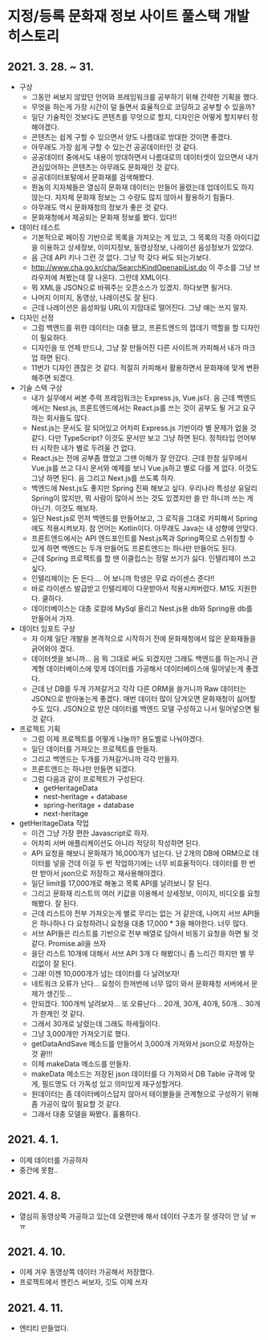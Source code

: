 # 지정/등록 문화재 정보 사이트 풀스택 개발 히스토리

## 2021. 3. 28. ~ 31.

-   구상
    -   그동안 써보지 않았던 언어와 프레임워크를 공부하기 위해 간략한 기획을 했다.
    -   무엇을 하는게 가장 시간이 덜 들면서 효율적으로 코딩하고 공부할 수 있을까?
    -   일단 기술적인 것보다도 콘텐츠를 무엇으로 할지, 디자인은 어떻게 할지부터 정해야겠다.
    -   콘텐츠는 쉽게 구할 수 있으면서 양도 나름대로 방대한 것이면 좋겠다.
    -   아무래도 가장 쉽게 구할 수 있는건 공공데이터인 것 같다.
    -   공공데이터 중에서도 내용이 방대하면서 나름대로의 데이터셋이 있으면서 내가 관심있어하는 콘텐츠는 아무래도 문화재인 것 같다.
    -   공공데이터포털에서 문화재를 검색해봤다.
    -   뭔놈의 지자체들은 열심히 문화재 데이터는 만들어 올렸는데 업데이트도 하지 않는다. 지자체 문화재 정보는 그 수량도 많지 않아서 활용하기 힘들다.
    -   아무래도 역시 문화재청의 정보가 좋은 것 같다.
    -   문화재청에서 제공되는 문화재 정보를 봤다. 있다!!
-   데이터 테스트
    -   기본적으로 페이징 기반으로 목록을 가져오는 게 있고, 그 목록의 각종 아이디값을 이용하고 상세정보, 이미지정보, 동영상정보, 나레이션 음성정보가 있었다.
    -   음 근데 API 키나 그런 것 없다. 그냥 막 갖다 써도 되는가보다.
    -   http://www.cha.go.kr/cha/SearchKindOpenapiList.do 이 주소를 그냥 브라우저에 쳐봤는데 잘 나온다. 그런데 XML이다.
    -   뭐 XML을 JSON으로 바꿔주는 오픈소스가 있겠지. 하다보면 될거다.
    -   나머지 이미지, 동영상, 나레이션도 잘 된다.
    -   근데 나레이션은 음성파일 URL이 지맘대로 떨어진다. 그냥 얘는 쓰지 말자.
-   디자인 선정
    -   그럼 백엔드를 위한 데이터는 대충 됐고, 프론트엔드의 껍데기 역할을 할 디자인이 필요하다.
    -   디자인을 또 언제 만드냐, 그냥 잘 만들어진 다른 사이트꺼 카피해서 내가 마크업 하면 된다.
    -   11번가 디자인 괜찮은 것 같다. 적절히 카피해서 활용하면서 문화재에 맞게 변환해주면 되겠다.
-   기술 스택 구상
    -   내가 실무에서 써본 주력 프레임워크는 Express.js, Vue.js다. 음 근데 백엔드에서는 Nest.js, 프론트엔드에서는 React.js를 쓰는 것이 공부도 될 거고 요구하는 회사들도 많다.
    -   Nest.js는 문서도 잘 되어있고 어차피 Express.js 기반이라 별 문제가 없을 것 같다. 다만 TypeScript? 이것도 문서만 보고 그냥 하면 된다. 정적타입 언어부터 시작한 내가 별로 두려울 건 없다.
    -   React.js는 전에 공부좀 했었고 그땐 이해가 잘 안갔다. 근데 한참 실무에서 Vue.js를 쓰고 다시 문서와 예제를 보니 Vue.js하고 별로 다를 게 없다. 이것도 그냥 하면 된다. 음 그리고 Next.js를 쓰도록 하자.
    -   백엔드에 Nest.js도 좋지만 Spring 진짜 해보고 싶다. 우리나라 특성상 유달리 Spring이 많지만, 뭐 사람이 많아서 쓰는 것도 있겠지만 쓸 만 하니까 쓰는 게 아닌가. 이것도 해보자.
    -   일단 Nest.js로 먼저 백엔드를 만들어보고, 그 로직을 그대로 카피해서 Spring에도 적용시켜보자. 참 언어는 Kotlin이다. 아무래도 Java는 내 성향에 안맞다.
    -   프론트엔드에서는 API 엔드포인트를 Nest.js쪽과 Spring쪽으로 스위칭할 수 있게 하면 백엔드는 두개 만들어도 프론트엔드는 하나만 만들어도 된다.
    -   근데 Spring 프로젝트를 할 땐 이클립스는 정말 쓰기가 싫다. 인텔리제이 쓰고 싶다.
    -   인텔리제이는 돈 든다.... 어 보니까 학생은 무료 라이센스 준다!!
    -   바로 라이센스 발급받고 인텔리제이 다운받아서 적용시켜버렸다. M1도 지원한다. 쿨하다.
    -   데이터베이스는 대충 로컬에 MySql 올리고 Nest.js용 db와 Spring용 db를 만들어서 가자.
-   데이터 임포트 구상
    -   자 이제 일단 개발을 본격적으로 시작하기 전에 문화재청에서 많은 문화재들을 긁어와야 겠다.
    -   데이터셋을 보니까... 음 뭐 그대로 써도 되겠지만 그래도 백엔드를 하는거니 관계형 데이터베이스에 맞게 데이터를 가공해서 데이터베이스에 밀어넣는게 좋겠다.
    -   근데 난 DB를 두개 가져갈거고 각각 다른 ORM을 쓸거니까 Raw 데이터는 JSON으로 받아놓는게 좋겠다. 매번 데이터 많이 당겨오면 문화재청이 싫어할 수도 있다. JSON으로 받은 데이터를 백엔드 모델 구성하고 나서 밀어넣으면 될 것 같다.
-   프로젝트 기획
    -   그럼 이제 프로젝트를 어떻게 나눌까? 용도별로 나눠야겠다.
    -   일단 데이터를 가져오는 프로젝트를 만들자.
    -   그리고 백엔드는 두개를 가져갈거니까 각각 만들자.
    -   프론트엔드는 하나만 만들면 되겠다.
    -   그럼 다음과 같이 프로젝트가 구성된다.
        -   getHeritageData
        -   nest-heritage + database
        -   spring-heritage + database
        -   next-heritage
-   getHeritageData 작업
    -   이건 그냥 가장 편한 Javascript로 하자.
    -   어차피 서버 애플리케이션도 아니라 적당히 작성하면 된다.
    -   API 요청을 해보니 문화재가 16,000개가 넘는다. 난 2개의 DB에 ORM으로 데이터를 넣을 건데 이걸 두 번 작업하기에는 너무 비효율적이다. 데이터를 한 번만 받아서 json으로 저장하고 재사용해야겠다.
    -   일단 limit를 17,000개로 해놓고 목록 API를 날려보니 잘 된다.
    -   그리고 문화재 리스트의 여러 키값을 이용해서 상세정보, 이미지, 비디오를 요청해봤다. 잘 된다.
    -   근데 리스트야 전부 가져오는게 별로 무리는 없는 거 같은데, 나머지 서브 API들은 하나하나 다 요청하려니 요청을 대충 17,000 \* 3을 해야한다. 너무 많다.
    -   서브 API들은 리스트를 기반으로 전부 배열로 담아서 비동기 요청을 하면 될 것 같다. Promise.all을 쓰자
    -   을단 리스트 10개에 대해서 서브 API 3개 다 해봤더니 좀 느리긴 하지만 별 무리없이 잘 된다.
    -   그래! 이젠 10,000개가 넘는 데이터를 다 날려보자!
    -   네트워크 오류가 난다... 요청이 한꺼번에 너무 많이 와서 문화재청 서버에서 문제가 생긴듯...
    -   안되겠다. 100개씩 날려보자... 또 오류난다... 20개, 30개, 40개, 50개... 30개가 한계인 것 같다.
    -   그래서 30개로 날렸는데 그래도 하세월이다.
    -   그냥 3,000개만 가져오기로 했다.
    -   getDataAndSave 메소드를 만들어서 3,000개 가져와서 json으로 저장하는 것 끝!!!
    -   이제 makeData 메소드를 만들자.
    -   makeData 메소드는 저장된 json 데이터를 다 가져와서 DB Table 규격에 맞게, 필드명도 더 가독성 있고 의미있게 재구성할거다.
    -   원데이터는 좀 데이터베이스답지 않아서 테이블들을 관계형으로 구성하기 위해 좀 가공이 많이 필요할 것 같다.
    -   그래서 대충 모델을 짜봤다. 훌륭하다.

## 2021. 4. 1.

-   이제 데이터를 가공하자
-   중간에 못함..

## 2021. 4. 8.

-   열심히 동영상쪽 가공하고 있는데 오랜만에 해서 데이터 구조가 잘 생각이 안 남 ㅠㅠ

## 2021. 4. 10.

-   이제 겨우 동영상쪽 데이터 가공해서 저장했다.
-   프로젝트에서 젠킨스 써보자, 깃도 이제 쓰자

## 2021. 4. 11.

-   엔티티 만들었다.
